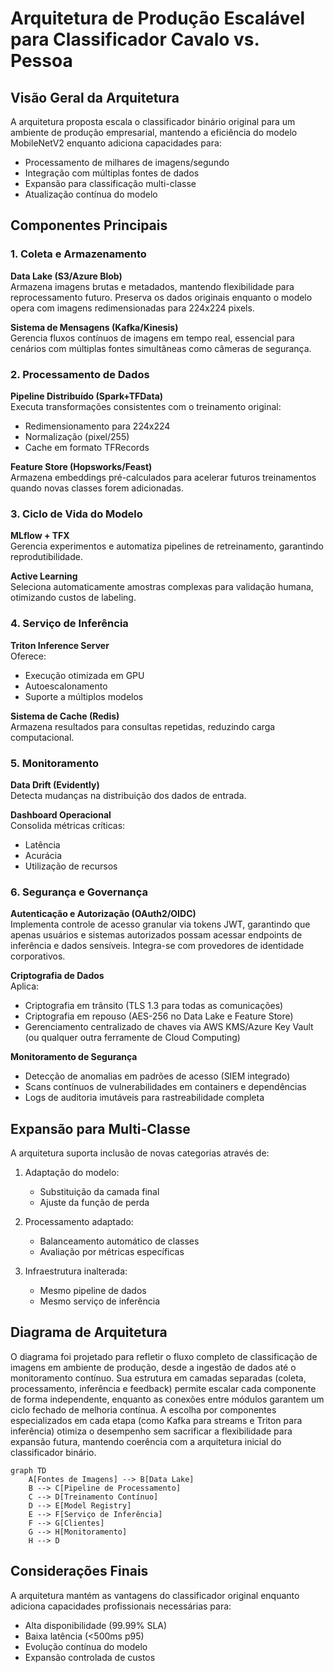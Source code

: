 # Arquitetura de Produção Escalável para Classificador Cavalo vs. Pessoa

## Visão Geral da Arquitetura

A arquitetura proposta escala o classificador binário original para um ambiente de produção empresarial, mantendo a eficiência do modelo MobileNetV2 enquanto adiciona capacidades para:

- Processamento de milhares de imagens/segundo
- Integração com múltiplas fontes de dados
- Expansão para classificação multi-classe
- Atualização contínua do modelo

## Componentes Principais

### 1. Coleta e Armazenamento

**Data Lake (S3/Azure Blob)**  
Armazena imagens brutas e metadados, mantendo flexibilidade para reprocessamento futuro. Preserva os dados originais enquanto o modelo opera com imagens redimensionadas para 224x224 pixels.

**Sistema de Mensagens (Kafka/Kinesis)**  
Gerencia fluxos contínuos de imagens em tempo real, essencial para cenários com múltiplas fontes simultâneas como câmeras de segurança.

### 2. Processamento de Dados

**Pipeline Distribuído (Spark+TFData)**  
Executa transformações consistentes com o treinamento original:
- Redimensionamento para 224x224
- Normalização (pixel/255)
- Cache em formato TFRecords

**Feature Store (Hopsworks/Feast)**  
Armazena embeddings pré-calculados para acelerar futuros treinamentos quando novas classes forem adicionadas.

### 3. Ciclo de Vida do Modelo

**MLflow + TFX**  
Gerencia experimentos e automatiza pipelines de retreinamento, garantindo reprodutibilidade.

**Active Learning**  
Seleciona automaticamente amostras complexas para validação humana, otimizando custos de labeling.

### 4. Serviço de Inferência

**Triton Inference Server**  
Oferece:
- Execução otimizada em GPU
- Autoescalonamento
- Suporte a múltiplos modelos

**Sistema de Cache (Redis)**  
Armazena resultados para consultas repetidas, reduzindo carga computacional.

### 5. Monitoramento

**Data Drift (Evidently)**  
Detecta mudanças na distribuição dos dados de entrada.

**Dashboard Operacional**  
Consolida métricas críticas:
- Latência
- Acurácia
- Utilização de recursos

### 6. Segurança e Governança

**Autenticação e Autorização (OAuth2/OIDC)**  
Implementa controle de acesso granular via tokens JWT, garantindo que apenas usuários e sistemas autorizados possam acessar endpoints de inferência e dados sensíveis. Integra-se com provedores de identidade corporativos.

**Criptografia de Dados**  
Aplica:  
- Criptografia em trânsito (TLS 1.3 para todas as comunicações)  
- Criptografia em repouso (AES-256 no Data Lake e Feature Store)  
- Gerenciamento centralizado de chaves via AWS KMS/Azure Key Vault (ou qualquer outra ferramente de Cloud Computing)

**Monitoramento de Segurança**  
- Detecção de anomalias em padrões de acesso (SIEM integrado)  
- Scans contínuos de vulnerabilidades em containers e dependências  
- Logs de auditoria imutáveis para rastreabilidade completa

## Expansão para Multi-Classe

A arquitetura suporta inclusão de novas categorias através de:

1. Adaptação do modelo:
   - Substituição da camada final
   - Ajuste da função de perda

2. Processamento adaptado:
   - Balanceamento automático de classes
   - Avaliação por métricas específicas

3. Infraestrutura inalterada:
   - Mesmo pipeline de dados
   - Mesmo serviço de inferência

## Diagrama de Arquitetura

O diagrama foi projetado para refletir o fluxo completo de classificação de imagens em ambiente de produção, desde a ingestão de dados até o monitoramento contínuo. Sua estrutura em camadas separadas (coleta, processamento, inferência e feedback) permite escalar cada componente de forma independente, enquanto as conexões entre módulos garantem um ciclo fechado de melhoria contínua. A escolha por componentes especializados em cada etapa (como Kafka para streams e Triton para inferência) otimiza o desempenho sem sacrificar a flexibilidade para expansão futura, mantendo coerência com a arquitetura inicial do classificador binário.

```mermaid
graph TD
    A[Fontes de Imagens] --> B[Data Lake]
    B --> C[Pipeline de Processamento]
    C --> D[Treinamento Contínuo]
    D --> E[Model Registry]
    E --> F[Serviço de Inferência]
    F --> G[Clientes]
    G --> H[Monitoramento]
    H --> D
```

## Considerações Finais

A arquitetura mantém as vantagens do classificador original enquanto adiciona capacidades profissionais necessárias para:
- Alta disponibilidade (99.99% SLA)
- Baixa latência (<500ms p95)
- Evolução contínua do modelo
- Expansão controlada de custos
